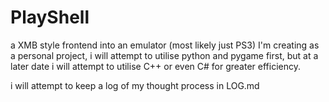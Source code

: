 # PlayShell
a XMB style frontend into an emulator (most likely just PS3) I'm creating as a personal project, i will attempt to utilise python and pygame first, but at a later date i will attempt to utilise C++ or even C# for greater efficiency.

i will attempt to keep a log of my thought process in LOG.md

